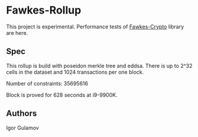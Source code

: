 # Fawkes-Rollup

This project is experimental. 
Performance tests of [Fawkes-Crypto](https://github.com/zeropoolnetwork/fawkes-crypto) library are here.

## Spec

This rollup is build with poseidon merkle tree and eddsa. There is up to 2^32 cells in the dataset and 1024 transactions per one block.

Number of constraints: 35695616

Block is proved for 628 seconds at i9-9900K.


## Authors

Igor Gulamov
